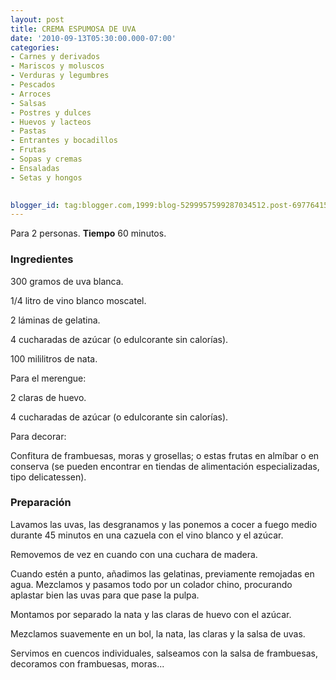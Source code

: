 ```yaml
---
layout: post
title: CREMA ESPUMOSA DE UVA
date: '2010-09-13T05:30:00.000-07:00'
categories:
- Carnes y derivados
- Mariscos y moluscos
- Verduras y legumbres
- Pescados
- Arroces
- Salsas
- Postres y dulces
- Huevos y lacteos
- Pastas
- Entrantes y bocadillos
- Frutas
- Sopas y cremas
- Ensaladas
- Setas y hongos
 

blogger_id: tag:blogger.com,1999:blog-5299957599287034512.post-6977641530555025969
---
```


Para 2 personas.
<b>Tiempo</b> 60 minutos.

<h3>Ingredientes</h3>

300 gramos de uva blanca.

1/4 litro de vino blanco moscatel.

2 láminas de gelatina.

4 cucharadas de azúcar (o edulcorante sin calorías).

100 mililitros de nata.

Para el merengue:

2 claras de huevo.

4 cucharadas de azúcar (o edulcorante sin calorías).

Para decorar:

Confitura de frambuesas, moras y grosellas; o estas frutas en almíbar o en conserva (se pueden encontrar en tiendas de alimentación especializadas, tipo delicatessen).

<h3>Preparación</h3>

Lavamos las uvas, las desgranamos y las ponemos a cocer a fuego medio durante 45 minutos en una cazuela con el vino blanco y el azúcar.

Removemos de vez en cuando con una cuchara de madera.

Cuando estén a punto, añadimos las gelatinas, previamente remojadas en agua. Mezclamos y pasamos todo por un colador chino, procurando aplastar bien las uvas para que pase la pulpa.

Montamos por separado la nata y las claras de huevo con el azúcar.

Mezclamos suavemente en un bol, la nata, las claras y la salsa de uvas.

Servimos en cuencos individuales, salseamos con la salsa de frambuesas, decoramos con frambuesas, moras...

